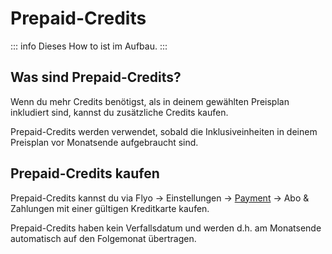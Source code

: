 # Prepaid-Credits

::: info
Dieses How to ist im Aufbau.
:::

## Was sind Prepaid-Credits?
Wenn du mehr Credits benötigst, als in deinem gewählten Preisplan inkludiert sind, kannst du zusätzliche Credits kaufen.

Prepaid-Credits werden verwendet, sobald die Inklusiveinheiten in deinem Preisplan vor Monatsende aufgebraucht sind.

## Prepaid-Credits kaufen
Prepaid-Credits kannst du via Flyo -> Einstellungen -> [Payment](https://flyo.cloud/organisation/payment) -> Abo & Zahlungen mit einer gültigen Kreditkarte kaufen.

Prepaid-Credits haben kein Verfallsdatum und werden d.h. am Monatsende automatisch auf den Folgemonat übertragen.

